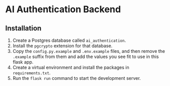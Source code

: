 # AI Authentication Backend

## Installation

1. Create a Postgres database called `ai_authentication`.
2. Install the `pgcrypto` extension for that database.
3. Copy the `config.py.example` and `.env.example` files, and then remove the `.example` suffix from them and add the values you see fit to use in this flask app.
4. Create a virtual environment and install the packages in `requirements.txt`.
5. Run the `flask run` command to start the development server.